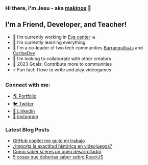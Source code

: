 ﻿### Hi there, I'm Jesu - aka [makinox][website] 👋

## I'm a Friend, Developer, and Teacher!

- 🔭 I’m currently working in [Eva center](https://evacenter.com/) <img alt="jesusbossa.dev" width="13px" src="https://evacenter.com/wp-content/uploads/2021/08/cropped-Group-46134-32x32.png" />
- 🌱 I’m currently learning everything
- 🌆 I'm a co-leader of two tech communities [BarranquillaJs](https://barranquillajs.org/) and [CaribeDev](https://caribedev.org/)
- 👯 I’m looking to collaborate with other creators
- 🥅 2023 Goals: Contribute more to communities
- ⚡ Fun fact: I love to write and play videogames

### Connect with me:

- [🌎 Portfolio][website]
- [🐦 Twitter][twitter]
- [💼 Linkedin][linkedin]
- [📸 Instagram][instagram]


### Latest Blog Posts

<!-- BLOG-POST-LIST:START -->

- [GitHub copilot me quito mi trabajo](https://voib.jesusbossa.dev/article/GitHub_copilot_me_quito_mi_trabajo)
- [¿Importa la exactitud histórica en videojuegos?](https://voib.jesusbossa.dev/article/Importa_la_exactitud_historica_en_videojuegos)
- [Como saber si eres un buen desarrollador](https://voib.jesusbossa.dev/article/Como_ser_un_buen_desarrollador)
- [5 cosas que deberías saber sobre ReactJS](https://voib.jesusbossa.dev/article/5_cosas_que_deber%C3%ADas_saber_sobre_ReactJS)
<!-- BLOG-POST-LIST:END -->

[website]: https://jesusbossa.dev/
[twitter]: https://twitter.com/jesMakinox
[instagram]: https://www.instagram.com/jesus.david7
[linkedin]: https://www.linkedin.com/in/makinox/
[webdevplaylist]: https://www.youtube.com/playlist?list=PLkwxH9e_vrAJ0WbEsFA9W3I1W-g_BTsbt
[jsplaylist]: https://www.youtube.com/playlist?list=PLkwxH9e_vrALRJKu7wfXby3MKeflhTu6B
[cssplaylist]: https://www.youtube.com/playlist?list=PLkwxH9e_vrALSdvZuEh6gqQdmDoDIoqz4
[reactplaylist]: https://www.youtube.com/playlist?list=PLkwxH9e_vrAK4TdffpxKY3QGyHCpxFcQ0
